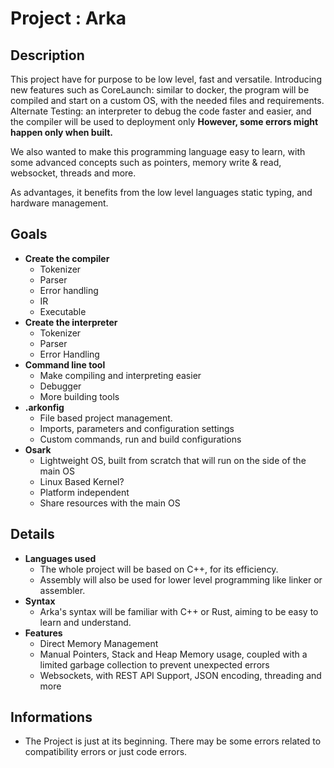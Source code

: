 # Project : Arka

## Description

This project have for purpose to be low level, fast and versatile. Introducing new features such as CoreLaunch: similar to docker, the program will be compiled and start on a custom OS, with the needed files and requirements. Alternate Testing: an interpreter to debug the code faster and easier, and the compiler will be used to deployment only **However, some errors might happen only when built.**

We also wanted to make this programming language easy to learn, with some advanced concepts such as pointers, memory write & read, websocket, threads and more.

As advantages, it benefits from the low level languages static typing, and hardware management.

## Goals
   - **Create the compiler**
       - Tokenizer
       - Parser
       - Error handling
       - IR
       - Executable
   - **Create the interpreter**
       - Tokenizer
       - Parser
       - Error Handling
   - **Command line tool**
       - Make compiling and interpreting easier
       - Debugger
       - More building tools
   - **.arkonfig**
       - File based project management. 
       - Imports, parameters and configuration settings 
       - Custom commands, run and build configurations
   - **Osark**
       - Lightweight OS, built from scratch that will run on the side of the main OS
       - Linux Based Kernel?
       - Platform independent
       - Share resources with the main OS
## Details
   - **Languages used**
     - The whole project will be based on C++, for its efficiency.
     - Assembly will also be used for lower level programming like linker or assembler.
   - **Syntax**
     - Arka's syntax will be familiar with C++ or Rust, aiming to be easy to learn and understand.
   - **Features**
     - Direct Memory Management
     - Manual Pointers, Stack and Heap Memory usage, coupled with a limited garbage collection to prevent unexpected errors
     - Websockets, with REST API Support, JSON encoding, threading and more


## Informations
  - The Project is just at its beginning. There may be some errors related to compatibility errors or just code errors.